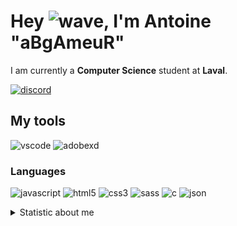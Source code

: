 # Hey ![wave], I'm Antoine "aBgAmeuR"

I am currently a **Computer Science** student at **Laval**.

[![discord]](https://discord.com/users/291253455907979264)
## My tools
![vscode] ![adobexd]

### Languages
![javascript] ![html5] ![css3] ![sass] ![c] ![json]

<!-- <p>
  💻 My workspace<br/><br/>
  <img src="https://img.shields.io/badge/windows-%230078D6.svg?&style=for-the-badge&logo=windows&logoColor=white" />
  <img src="https://img.shields.io/badge/amd-ryzen%5%3500X&style=for-the-badge&logo=amd&logoColor=white" />
  <img src="https://img.shields.io/badge/RAM-16GB-%230071C5.svg?&style=for-the-badge&logoColor=white" />
  <img src="https://img.shields.io/badge/nvidia-gtx%201650-%2376B900.svg?&style=for-the-badge&logo=nvidia&logoColor=white" />
</p>
 -->
<details>
<summary>Statistic about me</summary>

<p align="center">
<a href="https://wakatime.com/@aBgAmeuR">
<img src="https://github-readme-stats.vercel.app/api/wakatime?username=aBgAmeuR&theme=dark&hide_border=true&hide_title=true&layout=compact" alt="aBgAmeuR wakatime stats">
</a>
</p>

</details>

[figma]: https://img.shields.io/badge/Figma-F24E1E?style=for-the-badge&logo=figma&logoColor=white
[premiere]: https://img.shields.io/badge/Adobe%20Premiere%20Pro-9999FF?style=for-the-badge&logo=Adobe%20Premiere%20Pro&logoColor=white
[photoshop]: https://img.shields.io/badge/Adobe%20Photoshop-31A8FF?style=for-the-badge&logo=Adobe%20Photoshop&logoColor=black
[sql]: https://img.shields.io/badge/MySQL-005C84?style=for-the-badge&logo=mysql&logoColor=white
[wave]: https://cdn.jsdelivr.net/gh/Readme-Workflows/Readme-Icons@1.1.0/icons/gifs/wave.gif
[discord]: https://img.shields.io/badge/Discord-323330?style=for-the-badge&logo=discord
[json]: https://img.shields.io/badge/json-323330?style=for-the-badge&logo=json
[sass]: https://img.shields.io/badge/sass-323330?style=for-the-badge&logo=sass
[c]: https://img.shields.io/badge/C-323330?style=for-the-badge&logo=c
[adobexd]: https://img.shields.io/badge/Adobe%20XD-FF61F6?style=for-the-badge&logo=Adobe%20XD&logoColor=white
[arduino]: https://img.shields.io/badge/Arduino-00979D?style=for-the-badge&logo=Arduino&logoColor=white
[vscode]: https://img.shields.io/badge/Visual_Studio_Code-0078D4?style=for-the-badge&logo=visual%20studio%20code&logoColor=white
[javascript]: https://img.shields.io/badge/JavaScript-323330?style=for-the-badge&logo=javascript
[html5]: https://img.shields.io/badge/HTML5-323330?style=for-the-badge&logo=html5
[css3]: https://img.shields.io/badge/CSS3-323330?style=for-the-badge&logo=css3
